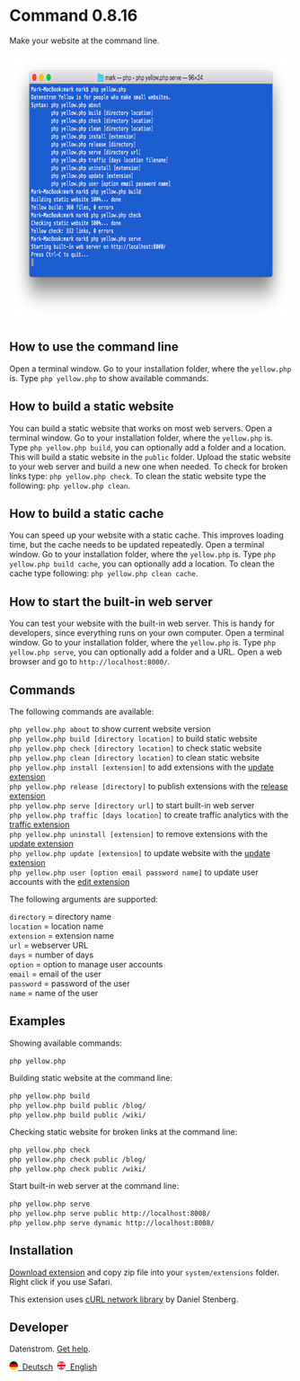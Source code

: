 Command 0.8.16
==============
Make your website at the command line.

<p align="center"><img src="command-screenshot.png?raw=true" width="794" height="478" alt="Screenshot"></p>

## How to use the command line

Open a terminal window. Go to your installation folder, where the `yellow.php` is. Type `php yellow.php` to show available commands.

## How to build a static website

You can build a static website that works on most web servers. Open a terminal window. Go to your installation folder, where the `yellow.php` is. Type `php yellow.php build`, you can optionally add a folder and a location. This will build a static website in the `public` folder. Upload the static website to your web server and build a new one when needed. To check for broken links type: `php yellow.php check`. To clean the static website type the following: `php yellow.php clean`.

## How to build a static cache

You can speed up your website with a static cache. This improves loading time, but the cache needs to be updated repeatedly. Open a terminal window. Go to your installation folder, where the `yellow.php` is. Type `php yellow.php build cache`, you can optionally add a location. To clean the cache type following: `php yellow.php clean cache`.

## How to start the built-in web server

You can test your website with the built-in web server. This is handy for developers, since everything runs on your own computer. Open a terminal window. Go to your installation folder, where the `yellow.php` is. Type `php yellow.php serve`, you can optionally add a folder and a URL. Open a web browser and go to `http://localhost:8000/`.

## Commands

The following commands are available:

`php yellow.php about` to show current website version  
`php yellow.php build [directory location]` to build static website    
`php yellow.php check [directory location]` to check static website  
`php yellow.php clean [directory location]` to clean static website  
`php yellow.php install [extension]` to add extensions with the [update extension](https://github.com/datenstrom/yellow-extensions/tree/master/features/update)  
`php yellow.php release [directory]` to publish extensions with the [release extension](https://github.com/datenstrom/yellow-extensions/tree/master/features/release)  
`php yellow.php serve [directory url]` to start built-in web server  
`php yellow.php traffic [days location]` to create traffic analytics with the [traffic extension](https://github.com/datenstrom/yellow-extensions/tree/master/features/traffic)  
`php yellow.php uninstall [extension]` to remove extensions with the [update extension](https://github.com/datenstrom/yellow-extensions/tree/master/features/update)  
`php yellow.php update [extension]` to update website with the [update extension](https://github.com/datenstrom/yellow-extensions/tree/master/features/update)  
`php yellow.php user [option email password name]` to update user accounts with the [edit extension](https://github.com/datenstrom/yellow-extensions/tree/master/features/edit)  

The following arguments are supported:

`directory` = directory name  
`location` = location name  
`extension` = extension name  
`url` = webserver URL  
`days` = number of days  
`option` = option to manage user accounts  
`email` = email of the user  
`password` = password of the user  
`name` = name of the user  

## Examples

Showing available commands:

`php yellow.php`

Building static website at the command line:

`php yellow.php build`  
`php yellow.php build public /blog/`  
`php yellow.php build public /wiki/`  

Checking static website for broken links at the command line:

`php yellow.php check`  
`php yellow.php check public /blog/`  
`php yellow.php check public /wiki/`  

Start built-in web server at the command line:

`php yellow.php serve`  
`php yellow.php serve public http://localhost:8008/`  
`php yellow.php serve dynamic http://localhost:8008/`  

## Installation

[Download extension](https://github.com/datenstrom/yellow-extensions/raw/master/zip/command.zip) and copy zip file into your `system/extensions` folder. Right click if you use Safari.

This extension uses [cURL network library](https://github.com/curl/curl) by Daniel Stenberg.

## Developer

Datenstrom. [Get help](https://datenstrom.se/yellow/help/).

<p>
<a href="README-de.md"><img src="https://raw.githubusercontent.com/datenstrom/yellow-extensions/master/features/help/language-de.png" width="15" height="15" alt="Deutsch">&nbsp; Deutsch</a>&nbsp;
<a href="README.md"><img src="https://raw.githubusercontent.com/datenstrom/yellow-extensions/master/features/help/language-en.png" width="15" height="15" alt="English">&nbsp; English</a>&nbsp;
</p>
